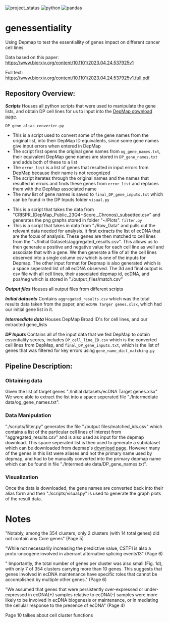 ![project_status](https://img.shields.io/badge/project%20status-stable-green)
![python](https://img.shields.io/badge/python-3.9.6-green)
![pandas](https://img.shields.io/badge/pandas-2.2.2-white)

# genessentiality
Using Depmap to test the essentiallity of genes impact on different cancer cell lines

Data based on this paper: 
https://www.biorxiv.org/content/10.1101/2023.04.24.537925v1

Full text:
https://www.biorxiv.org/content/10.1101/2023.04.24.537925v1.full.pdf

## Repository Overview:

***Scripts***
Houses all python scripts that were used to manipulate the gene lists, and obtain DP cell lines for us to input into the [DepMap download page](https://depmap.org/portal/download/custom/).

`DP_gene_alias_converter.py`
* This is a script used to convert some of the gene names from the original list, into their DepMap ID equivalents, since some gene names give input errors when entered in DepMap
* The script first opens the original gene names from `og_gene_names.txt`, their equivalent DepMap gene names are stored in `DP_gene_names.txt` and adds both of these to a list
* The `error_list` is a list of genes that resulted in input errors from DepMap because their name is not recognized
* The script iterates through the original names and the names that resulted in errors and finds these genes from `error_list` and replaces them with the DepMap associated name
* The new list of gene names is saved to `final_DP_gene_inputs.txt` which can be found in the DP Inputs folder
`visual.py`
- This is a script that takes the data from "CRISPR_(DepMap_Public_23Q4+Score,_Chronos)_subsetted.csv" and generates the png graphs stored in folder "\~/Plots". 
`filter.py`
- This is a  script that takes in data from "./Raw_Data" and pulls out the relevant data needed for analysis. It first extracts the list of ecDNA that are the focus of analysis. These genes are then matched to cell lines from the "~/Initial Datasets/aggregated_results.csv". This allows us to then generate a positive and negative value for each cell line as well and associate that with a gene. We then generate a file of all the cell lines observed into a single column csv which is one of the inputs for Depmap. The other input format for Depmap is also generated which is a space seperated list of all ecDNA observed. The 3d and final output is csv file with all cell lines, their associated depmap id, ecDNA, and pos/neg which is stored in "./output_files/match.csv"

***Output files***
Houses all output files from different scripts

***Initial datasets***
Contains `aggregated_results.csv` which was the total results data taken from the paper, and `ecDNA Targer genes.xlsx`, which had our initial gene list in it.

***Intermediate data***
Houses DepMap Broad ID's for cell lines, and our extracted gene_lists

***DP Inputs***
Contains all of the input data that we fed DepMap to obtain essentiality scores, includes `DP_cell_line_ID.csv` which is the converted cell lines from DepMap, and `final_DP_gene_inputs.txt`, which is the list of genes that was filtered for key errors using `gene_name_dict_matching.py`

## Pipeline Description:
### Obtaining data
Given the list of target genes "./Initial datasets/ecDNA Target genes.xlsx" We were able to extract the list into a space seperated file "./Intermediate data/og_gene_names.txt".
### Data Manipulation
"./scripts/filter.py" generates the file "./output files/matched_ids.csv" which contains a list of the particular cell lines of interest from "aggregated_results.csv" and is also used as input for the depmap download. This space seperated list is then used to generate a subdataset which can be downloaded from depmap's [download page](https://depmap.org/portal/download/custom/).  However many of the genes in this list were aliases and not the primary name used by depmap, and had to be manually converted into the primary depmap name which can be found in file "./Intermediate data/DP_gene_names.txt".
### Visualization
Once the data is downloaded, the gene names are converted back into their alias form and then "./scripts/visual.py" is used to generate the graph plots of the result data. 



# Notes
"Notably, among the 354 clusters, only 2 clusters (with 14 total genes) did not contain any
Core genes" (Page 5)

"While not necessarily increasing the predictive value,
CSTF1 is also a proto-oncogene involved in aberrant alternative splicing events13" (Page 6)

" Importantly, the total number of genes per
cluster was also small (Fig. 1d), with only 7 of 354 clusters carrying more than 10 genes. This
suggests that genes involved in ecDNA maintenance have specific roles that cannot be
accomplished by multiple other genes." (Page 6)

"We assumed that genes that were persistently over-expressed or under-expressed in ecDNA(+)
samples relative to ecDNA(-) samples were more likely to be involved in ecDNA biogenesis or
maintenance, or in mediating the cellular response to the presence of ecDNA" (Page 4)

Page 10 talkes about cell cluster functions

